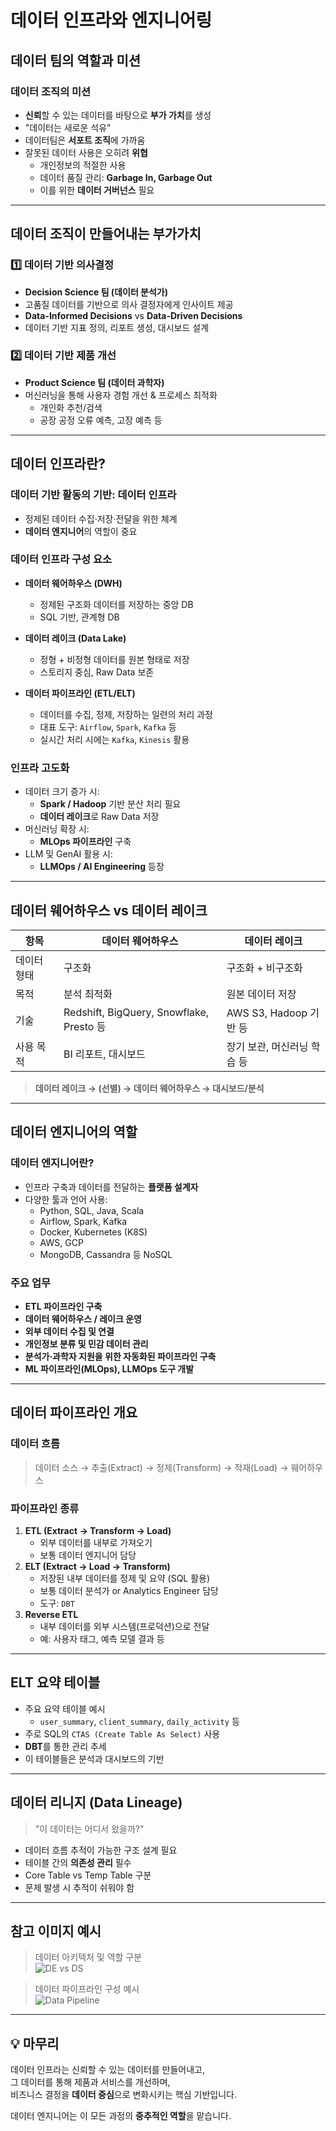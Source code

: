 # 데이터 인프라와 엔지니어링


## 데이터 팀의 역할과 미션

### 데이터 조직의 미션
- **신뢰**할 수 있는 데이터를 바탕으로 **부가 가치**를 생성
- "데이터는 새로운 석유"
- 데이터팀은 **서포트 조직**에 가까움
- 잘못된 데이터 사용은 오히려 **위협**
  - 개인정보의 적절한 사용
  - 데이터 품질 관리: **Garbage In, Garbage Out**
  - 이를 위한 **데이터 거버넌스** 필요

---

## 데이터 조직이 만들어내는 부가가치

### 1️⃣ 데이터 기반 의사결정
- **Decision Science 팀 (데이터 분석가)**
- 고품질 데이터를 기반으로 의사 결정자에게 인사이트 제공
- **Data-Informed Decisions** vs **Data-Driven Decisions**
- 데이터 기반 지표 정의, 리포트 생성, 대시보드 설계

### 2️⃣ 데이터 기반 제품 개선
- **Product Science 팀 (데이터 과학자)**
- 머신러닝을 통해 사용자 경험 개선 & 프로세스 최적화
  - 개인화 추천/검색
  - 공장 공정 오류 예측, 고장 예측 등

---

## 데이터 인프라란?

### 데이터 기반 활동의 기반: **데이터 인프라**
- 정제된 데이터 수집·저장·전달을 위한 체계
- **데이터 엔지니어**의 역할이 중요

### 데이터 인프라 구성 요소
- **데이터 웨어하우스 (DWH)**  
  - 정제된 구조화 데이터를 저장하는 중앙 DB
  - SQL 기반, 관계형 DB  
- **데이터 레이크 (Data Lake)**  
  - 정형 + 비정형 데이터를 원본 형태로 저장
  - 스토리지 중심, Raw Data 보존

- **데이터 파이프라인 (ETL/ELT)**
  - 데이터를 수집, 정제, 저장하는 일련의 처리 과정  
  - 대표 도구: `Airflow`, `Spark`, `Kafka` 등  
  - 실시간 처리 시에는 `Kafka`, `Kinesis` 활용

### 인프라 고도화
- 데이터 크기 증가 시:
  - **Spark / Hadoop** 기반 분산 처리 필요
  - **데이터 레이크**로 Raw Data 저장
- 머신러닝 확장 시:
  - **MLOps 파이프라인** 구축
- LLM 및 GenAI 활용 시:
  - **LLMOps / AI Engineering** 등장

---

## 데이터 웨어하우스 vs 데이터 레이크

| 항목 | 데이터 웨어하우스 | 데이터 레이크 |
|------|------------------|----------------|
| 데이터 형태 | 구조화 | 구조화 + 비구조화 |
| 목적 | 분석 최적화 | 원본 데이터 저장 |
| 기술 | Redshift, BigQuery, Snowflake, Presto 등 | AWS S3, Hadoop 기반 등 |
| 사용 목적 | BI 리포트, 대시보드 | 장기 보관, 머신러닝 학습 등 |

> **데이터 레이크 → (선별) → 데이터 웨어하우스 → 대시보드/분석**

---

## 데이터 엔지니어의 역할

### 데이터 엔지니어란?
- 인프라 구축과 데이터를 전달하는 **플랫폼 설계자**
- 다양한 툴과 언어 사용:
  - Python, SQL, Java, Scala
  - Airflow, Spark, Kafka
  - Docker, Kubernetes (K8S)
  - AWS, GCP
  - MongoDB, Cassandra 등 NoSQL

### 주요 업무
- **ETL 파이프라인 구축**
- **데이터 웨어하우스 / 레이크 운영**
- **외부 데이터 수집 및 연결**
- **개인정보 분류 및 민감 데이터 관리**
- **분석가·과학자 지원을 위한 자동화된 파이프라인 구축**
- **ML 파이프라인(MLOps), LLMOps 도구 개발**

---

## 데이터 파이프라인 개요

### 데이터 흐름
> 데이터 소스 → 추출(Extract) → 정제(Transform) → 적재(Load) → 웨어하우스

### 파이프라인 종류

1. **ETL (Extract → Transform → Load)**  
   - 외부 데이터를 내부로 가져오기
   - 보통 데이터 엔지니어 담당
2. **ELT (Extract → Load → Transform)**  
   - 저장된 내부 데이터를 정제 및 요약 (SQL 활용)
   - 보통 데이터 분석가 or Analytics Engineer 담당
   - 도구: `DBT`
3. **Reverse ETL**
   - 내부 데이터를 외부 시스템(프로덕션)으로 전달
   - 예: 사용자 태그, 예측 모델 결과 등

---

## ELT 요약 테이블

- 주요 요약 테이블 예시
  - `user_summary`, `client_summary`, `daily_activity` 등
- 주로 SQL의 `CTAS (Create Table As Select)` 사용
- **DBT**를 통한 관리 추세
- 이 테이블들은 분석과 대시보드의 기반

---

## 데이터 리니지 (Data Lineage)

> "이 데이터는 어디서 왔을까?"

- 데이터 흐름 추적이 가능한 구조 설계 필요
- 테이블 간의 **의존성 관리** 필수
- Core Table vs Temp Table 구분
- 문제 발생 시 추적이 쉬워야 함

---

## 참고 이미지 예시

> 데이터 아키텍처 및 역할 구분  
![DE vs DS](첨부이미지1.png)

> 데이터 파이프라인 구성 예시  
![Data Pipeline](첨부이미지2.png)

---

## 💡 마무리

데이터 인프라는 신뢰할 수 있는 데이터를 만들어내고,  
그 데이터를 통해 제품과 서비스를 개선하며,  
비즈니스 결정을 **데이터 중심**으로 변화시키는 핵심 기반입니다.

데이터 엔지니어는 이 모든 과정의 **중추적인 역할**을 맡습니다.
